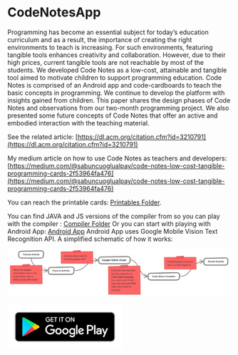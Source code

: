 # CodeNotesApp

Programming has become an essential subject for today’s education curriculum and as a result, the importance of creating the right environments to teach is increasing. For such environments, featuring tangible tools enhances creativity and collaboration. However, due to their high prices, current tangible tools are not reachable by most of the students. We developed Code Notes as a low-cost, attainable and tangible tool aimed to motivate children to support programming education. Code Notes is comprised of an Android app and code-cardboards to teach the basic concepts in programming. We continue to develop the platform with insights gained from children. This paper shares the design phases of Code Notes and observations from our two-month programming project. We also presented some future concepts of Code Notes that offer an active and embodied interaction with the teaching material.

See the related article: [https://dl.acm.org/citation.cfm?id=3210791](https://dl.acm.org/citation.cfm?id=3210791)

My medium article on how to use Code Notes as teachers and developers: [https://medium.com/@sabuncuoglualpay/code-notes-low-cost-tangible-programming-cards-2f53964fa476](https://medium.com/@sabuncuoglualpay/code-notes-low-cost-tangible-programming-cards-2f53964fa476)

You can reach the printable cards: [Printables Folder](./docs/printable-tutorial/).

You can find JAVA and JS versions of the compiler from so you can play with the compiler : [Compiler Folder](./compiler) Or you can start with playing with Android App: [Android App](./codenotes-android) Android App uses Google Mobile Vision Text Recognition API. A simplified schematic of how it works:

![Schematic](./docs/images/CodeNotesAppScheme.png "Simple Schematic")

[![Get Code Notes](./docs/images/play_banner.png "Code Notes Google Play")](https://play.google.com/store/apps/details?id=com.alpay.codenotes)
